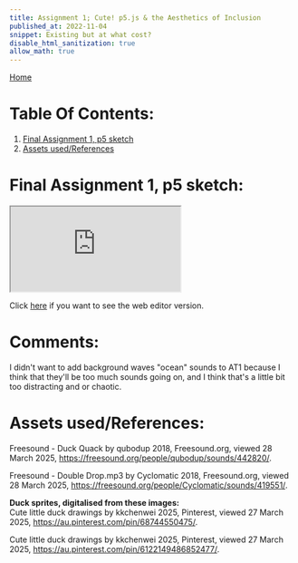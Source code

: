 ```yaml
---
title: Assignment 1; Cute! p5.js & the Aesthetics of Inclusion
published_at: 2022-11-04
snippet: Existing but at what cost?
disable_html_sanitization: true
allow_math: true
---
```


[Home](https://cclanchublo6.deno.dev/)

# Table Of Contents:

1. [Final Assignment 1, p5 sketch](https://cclanchublo6.deno.dev/AT1-blog#final-assignment-1-p5-sketch)
2. [Assets used/References](https://cclanchublo6.deno.dev/AT1-blog#assets-usedreferences)

# Final Assignment 1, p5 sketch:

<iframe id="AT1_Final" src="https://editor.p5js.org/Lanchu2hen9/full/zLMTUaI1_"></iframe>

<script type="module">

    const iframe  = document.getElementById (`AT1_Final`)
    iframe.width = 500;
    iframe.height = 500;

</script>

Click [here](https://editor.p5js.org/Lanchu2hen9/sketches/zLMTUaI1_) if you want to see the web editor version.

# Comments:

I didn't want to add background waves "ocean" sounds to AT1 because I think that they'll be too much sounds going on, and I think that's a little bit too distracting and or chaotic.

# Assets used/References:

Freesound - Duck Quack by qubodup 2018, Freesound.org, viewed 28 March 2025, <https://freesound.org/people/qubodup/sounds/442820/>.

Freesound - Double Drop.mp3 by Cyclomatic 2018, Freesound.org, viewed 28 March 2025, <https://freesound.org/people/Cyclomatic/sounds/419551/>.

**Duck sprites, digitalised from these images:**  
Cute little duck drawings by kkchenwei 2025, Pinterest, viewed 27 March 2025, <https://au.pinterest.com/pin/68744550475/>.

Cute little duck drawings by kkchenwei 2025, Pinterest, viewed 27 March 2025, <https://au.pinterest.com/pin/6122149486852477/>.
